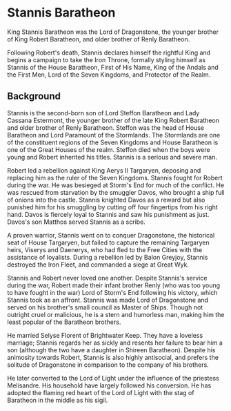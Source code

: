 # Stannis Baratheon

King Stannis Baratheon was the Lord of Dragonstone, the younger brother of King Robert Baratheon, and older brother of Renly Baratheon.

Following Robert's death, Stannis declares himself the rightful King and begins a campaign to take the Iron Throne, formally styling himself as Stannis of the House Baratheon, First of His Name, King of the Andals and the First Men, Lord of the Seven Kingdoms, and Protector of the Realm.

## Background

Stannis is the second-born son of Lord Steffon Baratheon and Lady Cassana Estermont, the younger brother of the late King Robert Baratheon and older brother of Renly Baratheon. Steffon was the head of House Baratheon and Lord Paramount of the Stormlands. The Stormlands are one of the constituent regions of the Seven Kingdoms and House Baratheon is one of the Great Houses of the realm. Steffon died when the boys were young and Robert inherited his titles. Stannis is a serious and severe man.

Robert led a rebellion against King Aerys II Targaryen, deposing and replacing him as the ruler of the Seven Kingdoms. Stannis fought for Robert during the war. He was besieged at Storm's End for much of the conflict. He was rescued from starvation by the smuggler Davos, who brought a ship full of onions into the castle. Stannis knighted Davos as a reward but also punished him for his smuggling by cutting off four fingertips from his right hand. Davos is fiercely loyal to Stannis and saw his punishment as just. Davos's son Matthos served Stannis as a scribe.

A proven warrior, Stannis went on to conquer Dragonstone, the historical seat of House Targaryen, but failed to capture the remaining Targaryen heirs, Viserys and Daenerys, who had fled to the Free Cities with the assistance of loyalists. During a rebellion led by Balon Greyjoy, Stannis destroyed the Iron Fleet, and commanded a siege at Great Wyk.

Stannis and Robert never loved one another. Despite Stannis's service during the war, Robert made their infant brother Renly (who was too young to have fought in the war) Lord of Storm's End following his victory, which Stannis took as an affront. Stannis was made Lord of Dragonstone and served on his brother's small council as Master of Ships. Though not outright cruel or malicious, he is a stern and humorless man, making him the least popular of the Baratheon brothers.

He married Selyse Florent of Brightwater Keep. They have a loveless marriage; Stannis regards her as sickly and resents her failure to bear him a son (although the two have a daughter in Shireen Baratheon). Despite his animosity towards Robert, Stannis is also highly antisocial, and prefers the solitude of Dragonstone in comparison to the company of his brothers.

He later converted to the Lord of Light under the influence of the priestess Melisandre. His household have largely followed his conversion. He has adopted the flaming red heart of the Lord of Light with the stag of Baratheon in the middle as his sigil.

